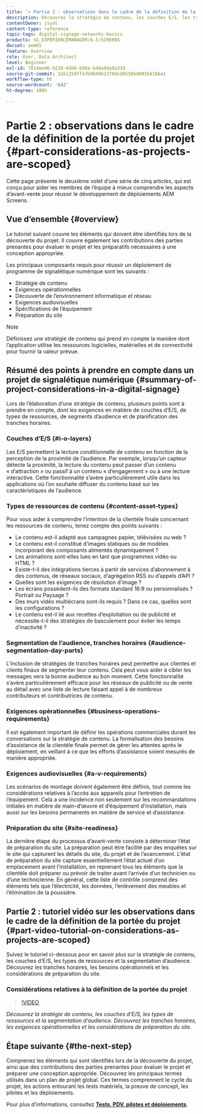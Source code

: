 ```yaml
---
title: '« Partie 2 : observations dans le cadre de la définition de la portée du projet »'
description: Découvrez la stratégie de contenu, les couches E/S, les types de ressources et la segmentation d’audience dans AEM Screens. Découvrez les parties de la journée, les exigences opérationnelles et les considérations de préparation du site.
contentOwner: jsyal
content-type: reference
topic-tags: digital-signage-networks-basics
products: SG_EXPERIENCEMANAGER/6.5/SCREENS
docset: aem65
feature: Overview
role: User, Data Architect
level: Beginner
exl-id: 7814ee96-9220-45b6-b56e-b48a9da9a319
source-git-commit: 2a51258ffe7b969962378dcd0558bd001b616ba1
workflow-type: ht
source-wordcount: '642'
ht-degree: 100%

---
```


# Partie 2 : observations dans le cadre de la définition de la portée du projet {#part-considerations-as-projects-are-scoped}

Cette page présente le deuxième volet d’une série de cinq articles, qui est conçu pour aider les membres de l’équipe à mieux comprendre les aspects d’avant-vente pour réussir le développement de déploiements AEM Screens.

## Vue d’ensemble {#overview}

Le tutoriel suivant couvre les éléments qui doivent être identifiés lors de la découverte du projet. Il couvre également les contributions des parties prenantes pour évaluer le projet et les préparatifs nécessaires à une conception appropriée.

Les principaux composants requis pour réussir un déploiement de programme de signalétique numérique sont les suivants :

* Stratégie de contenu
* Exigences opérationnelles
* Découverte de l’environnement informatique et réseau
* Exigences audiovisuelles
* Spécifications de l’équipement
* Préparation du site

>[!NOTE]
>
>Définissez une stratégie de contenu qui prend en compte la manière dont l’application utilise les ressources logicielles, matérielles et de connectivité pour fournir la valeur prévue.

## Résumé des points à prendre en compte dans un projet de signalétique numérique {#summary-of-project-considerations-in-a-digital-signage}

Lors de l’élaboration d’une stratégie de contenu, plusieurs points sont à prendre en compte, dont les exigences en matière de couches d’E/S, de types de ressources, de segments d’audience et de planification des tranches horaires.

### Couches d’E/S {#i-o-layers}

Les E/S permettent la lecture conditionnelle de contenu en fonction de la perception de la proximité de l’audience. Par exemple, lorsqu’un capteur détecte la proximité, la lecture du contenu peut passer d’un contenu « d’attraction » ou passif à un contenu « d’engagement » ou à une lecture interactive. Cette fonctionnalité s’avère particulièrement utile dans les applications où l’on souhaite diffuser du contenu basé sur les caractéristiques de l’audience.

### Types de ressources de contenu {#content-asset-types}

Pour vous aider à comprendre l’intention de la clientèle finale concernant les ressources de contenu, tenez compte des points suivants :

* Le contenu est-il adapté aux campagnes papier, télévisées ou web ?
* Le contenu est-il constitué d’images statiques ou de modèles incorporant des composants alimentés dynamiquement ?
* Les animations sont-elles lues en tant que programmes vidéo ou HTML ?
* Existe-t-il des intégrations tierces à partir de services d’abonnement à des contenus, de réseaux sociaux, d’agrégation RSS ou d’appels d’API ?
* Quelles sont les exigences de résolution d’image ?
* Les écrans possèdent-ils des formats standard 16:9 ou personnalisés ? Portrait ou Paysage ?
* Des murs vidéo multiécrans sont-ils requis ? Dans ce cas, quelles sont les configurations ?
* Le contenu est-il lié aux recettes d’exploitation ou de publicité et nécessite-t-il des stratégies de basculement pour éviter les temps d’inactivité ?

### Segmentation de l’audience, tranches horaires {#audience-segmentation-day-parts}

L’inclusion de stratégies de tranches horaires peut permettre aux clientes et clients finaux de segmenter leur contenu. Cela peut vous aider à cibler les messages vers la bonne audience au bon moment. Cette fonctionnalité s’avère particulièrement efficace pour les réseaux de publicité ou de vente au détail avec une liste de lecture faisant appel à de nombreux contributeurs et contributrices de contenu.

### Exigences opérationnelles {#business-operations-requirements}

Il est également important de définir les opérations commerciales durant les conversations sur la stratégie de contenu. La formalisation des besoins d’assistance de la clientèle finale permet de gérer les attentes après le déploiement, en veillant à ce que les efforts d’assistance soient mesurés de manière appropriée.

### Exigences audiovisuelles {#a-v-requirements}

Les scénarios de montage doivent également être définis, tout comme les considérations relatives à l’accès aux appareils pour l’entretien de l’équipement. Cela a une incidence non seulement sur les recommandations initiales en matière de main-d’œuvre et d’équipement d’installation, mais aussi sur les besoins permanents en matière de service et d’assistance.

### Préparation du site {#site-readiness}

La dernière étape du processus d’avant-vente consiste à déterminer l’état de préparation du site. La préparation peut être facilité par des enquêtes sur le site qui capturent les détails du site, du projet et de l’avancement. L’état de préparation du site capture essentiellement l’état actuel d’un emplacement avant l’installation, en reprenant tous les éléments que la clientèle doit préparer ou prévoir de traiter avant l’arrivée d’un technicien ou d’une technicienne. En général, cette liste de contrôle comprend des éléments tels que l’électricité, les données, l’enlèvement des meubles et l’élimination de la poussière.

## Partie 2 : tutoriel vidéo sur les observations dans le cadre de la définition de la portée du projet {#part-video-tutorial-on-considerations-as-projects-are-scoped}

Suivez le tutoriel ci-dessous pour en savoir plus sur la stratégie de contenu, les couches d’E/S, les types de ressources et la segmentation d’audience. Découvrez les tranches horaires, les besoins opérationnels et les considérations de préparation du site.

### Considérations relatives à la définition de la portée du projet

>[!VIDEO](https://video.tv.adobe.com/v/28380)

*Découvrez la stratégie de contenu, les couches d’E/S, les types de ressources et la segmentation d’audience. Découvrez les tranches horaires, les exigences opérationnelles et les considérations de préparation du site.*

## Étape suivante {#the-next-step}

Comprenez les éléments qui sont identifiés lors de la découverte du projet, ainsi que des contributions des parties prenantes pour évaluer le projet et préparer une conception appropriée. Découvrez les principaux termes utilisés dans un plan de projet global. Ces termes comprennent le cycle du projet, les actions entourant les tests matériels, la preuve de concept, les pilotes et les déploiements.

Pour plus d’informations, consultez **[Tests, PDV, pilotes et déploiements](testing-pocs-pilots-rollouts.md)**.

